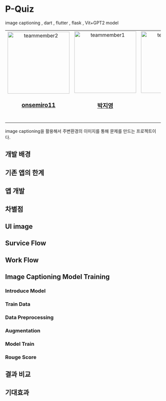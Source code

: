 # P-Quiz
image captioning , dart , flutter , flask , Vit+GPT2 model

<table>
  <tr>
    <td align="center"><a href="https://github.com/onsemiro11"><img src="https://avatars.githubusercontent.com/u/49609175?v=4" width="200px;" alt="teammember2"/><br /><h3><b><a href="https://github.com/onsemiro11">onsemiro11</b></h3></a><br /></td>
    <td align="center"><a href="https://github.com/"><img src="https://avatars.githubusercontent.com/u/" width="200px;" alt="teammember1"/><br /><h3><b><a href="https://github.com/">박지영</b></h3></a><br /></td>
    <td align="center"><a href="https://github.com/"><img src="https://avatars.githubusercontent.com/u/" width="200px;" alt="teammember2"/><br /><h3><b><a href="https://github.com/">김지원</b></h3></a><br /></td>
    <td align="center"><a href="https://github.com/"><img src="https://avatars.githubusercontent.com/u/" width="200px;" alt="teammember2"/><br /><h3><b><a href="https://github.com/">이승열</b></h3></a><br /></td>
  </tr>
<table>
  
image captioning을 활용해서 주변환경의 이미지를 통해 문제를 만드는 프로젝트이다.

## 개발 배경


## 기존 앱의 한계


## 앱 개발


## 차별점


## UI image


## Survice Flow


## Work Flow


## Image Captioning Model Training


### Introduce Model

### Train Data

### Data Preprocessing

### Augmentation

### Model Train

### Rouge Score


## 결과 비교


## 기대효과
